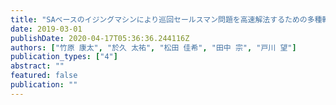 ```yaml
---
title: "SAベースのイジングマシンにより巡回セールスマン問題を高速解法するための多種軽量係数試行法"
date: 2019-03-01
publishDate: 2020-04-17T05:36:36.244116Z
authors: ["竹原 康太", "於久 太祐", "松田 佳希", "田中 宗", "戸川 望"]
publication_types: ["4"]
abstract: ""
featured: false
publication: ""
---
```


